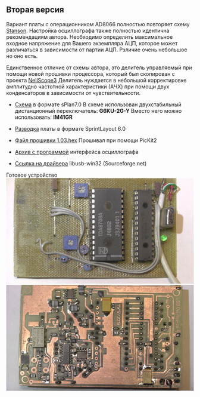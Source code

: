 ## Вторая версия

Вариант платы с операционником AD8066 полностью повторяет схему [Stanson][id_Stanson]. 
Настройка осциллографа также полностью идентична рекомендациям автора. 
Необходимо определить максимальное входное напряжение для Вашего экземпляра АЦП,
которое может различаться в зависимости от партии АЦП. Рзличие очень небольшое 
но оно есть. 

Единственное отличие от схемы автора, это делитель управляемый при помощи новой 
прошивки процессора, который был скопирован с проекта [NeilScope3][id_NeilScope]
Делитель нуждается в небольшой корректировке амплитудно частотной характеристики 
(АЧХ) при помощи двух конденсаторов в зависимости от чувствительности.

* [Схема][Scheme] в формате sPlan7.0
В схеме использован двухстабильный дистанционный переключатель:
__G6KU-2G-Y__
Вместо него можно использовать:
__IM41GR__

* [Разводка][Lay] платы в формате SprintLayout 6.0
* [Файл прошивки 1.03.hex][FirmWare]
Прошивал при помощи PicKit2
* [Архив с программой][Soft] интерфейса осциллографа
* [Ссылка на драйвера][Driver] libusb-win32 (Sourceforge.net)

Готовое устройство 
![picT][PicT]
![picB][PicB]



[id_Stanson]:http://www.stanson.ch/index.php?page=proj&proj=USB-oscope
[id_NeilScope]:https://hobby-research.at.ua/publ/razrabotki/izmerenija/neil_scope_3/4-1-0-42
[Scheme]:Screens/AD8066-SOT23-5.spl7
[picT]:Screens/Top.JPG
[picB]:Screens/Back.JPG
[Lay]:Screens/AD8066-SOT23-5.lay
[FirmWare]:Screens/usb-oscope_v1.03.hex
[Soft]:Screens/Soft.rar
[Driver]:https://sourceforge.net/projects/libusb-win32/
